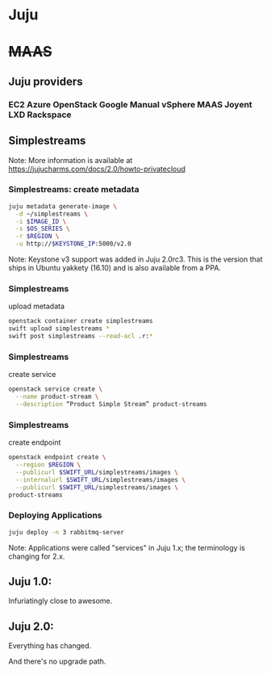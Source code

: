 # Juju
# ~~MAAS~~ <!-- .element: class="fragment" -->


## Juju providers

### EC2 Azure **OpenStack** Google **Manual** vSphere MAAS Joyent LXD **Rackspace**


## Simplestreams

Note: More information is available at https://jujucharms.com/docs/2.0/howto-privatecloud


### Simplestreams: create metadata
```bash
juju metadata generate-image \
  -d ~/simplestreams \
  -i $IMAGE_ID \
  -s $OS_SERIES \
  -r $REGION \
  -u http://$KEYSTONE_IP:5000/v2.0
```

Note: Keystone v3 support was added in Juju 2.0rc3. This is the
version that ships in Ubuntu yakkety (16.10) and is also available
from a PPA.


### Simplestreams

upload metadata

```bash
openstack container create simplestreams
swift upload simplestreams *
swift post simplestreams --read-acl .r:*
```


### Simplestreams

create service

```bash
openstack service create \
  --name product-stream \
  --description “Product Simple Stream” product-streams
```


### Simplestreams

create endpoint

```bash
openstack endpoint create \
  --region $REGION \
  --publicurl $SWIFT_URL/simplestreams/images \
  --internalurl $SWIFT_URL/simplestreams/images \
  --publicurl $SWIFT_URL/simplestreams/images \
product-streams
```


### Deploying Applications
```bash
juju deploy -n 3 rabbitmq-server
```


Note: Applications were called "services" in Juju 1.x; the terminology
is changing for 2.x.


## Juju 1.0:

Infuriatingly close to awesome.


## Juju 2.0:

Everything has changed.

And there's no upgrade path.  <!-- .element: class="fragment" -->